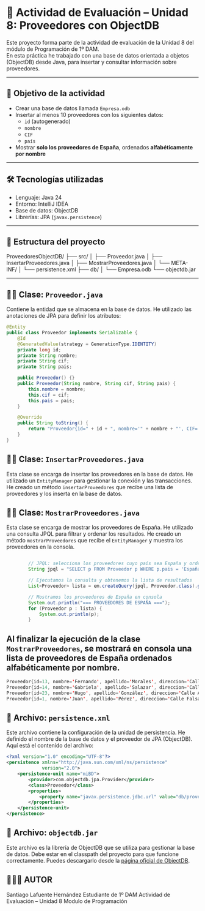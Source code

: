 # 🧾 Actividad de Evaluación – Unidad 8: Proveedores con ObjectDB

Este proyecto forma parte de la actividad de evaluación de la Unidad 8 del módulo de Programación de 1º DAM.  
En esta práctica he trabajado con una base de datos orientada a objetos (ObjectDB) desde Java, para insertar y consultar información sobre proveedores.

---

## 🎯 Objetivo de la actividad

- Crear una base de datos llamada `Empresa.odb`
- Insertar al menos 10 proveedores con los siguientes datos:
    - `id` (autogenerado)
    - `nombre`
    - `CIF`
    - `país`
- Mostrar **solo los proveedores de España**, ordenados **alfabéticamente por nombre**

---

## 🛠️ Tecnologías utilizadas

- Lenguaje: Java 24
- Entorno: IntelliJ IDEA
- Base de datos: ObjectDB
- Librerías: JPA (`javax.persistence`)

---

## 📁 Estructura del proyecto
ProveedoresObjectDB/
├── src/
│ ├── Proveedor.java
│ ├── InsertarProveedores.java
│ ├── MostrarProveedores.java
│ └── META-INF/
│ └── persistence.xml
├── db/
│ └── Empresa.odb
└── objectdb.jar

---

## 👨‍💻 Clase: `Proveedor.java`

Contiene la entidad que se almacena en la base de datos. He utilizado las anotaciones de JPA para definir los atributos:

```java
@Entity
public class Proveedor implements Serializable {
    @Id
    @GeneratedValue(strategy = GenerationType.IDENTITY)
    private long id;
    private String nombre;
    private String cif;
    private String pais;

    public Proveedor() {}
    public Proveedor(String nombre, String cif, String pais) {
        this.nombre = nombre;
        this.cif = cif;
        this.pais = pais;
    }

    @Override
    public String toString() {
        return "Proveedor{id=" + id + ", nombre='" + nombre + "', CIF='" + cif + "', país='" + pais + "'}";
    }
}
```
## 👨‍💻 Clase: `InsertarProveedores.java`
Esta clase se encarga de insertar los proveedores en la base de datos. He utilizado un `EntityManager` para gestionar la conexión y las transacciones. He creado un método `insertarProveedores` que recibe una lista de proveedores y los inserta en la base de datos.

## 👨‍💻 Clase: `MostrarProveedores.java`
Esta clase se encarga de mostrar los proveedores de España. He utilizado una consulta JPQL para filtrar y ordenar los resultados. He creado un método `mostrarProveedores` que recibe el `EntityManager` y muestra los proveedores en la consola.

```java

        // JPQL: selecciona los proveedores cuyo país sea España y ordena por nombre ascendente
        String jpql = "SELECT p FROM Proveedor p WHERE p.pais = 'España' ORDER BY p.nombre ASC";

        // Ejecutamos la consulta y obtenemos la lista de resultados
        List<Proveedor> lista = em.createQuery(jpql, Proveedor.class).getResultList();

        // Mostramos los proveedores de España en consola
        System.out.println("=== PROVEEDORES DE ESPAÑA ===");
        for (Proveedor p : lista) {
            System.out.println(p);
        }
```
## Al finalizar la ejecución de la clase `MostrarProveedores`, se mostrará en consola una lista de proveedores de España ordenados alfabéticamente por nombre.
```java
Proveedor{id=13, nombre='Fernando', apellido='Morales', direccion='Calle Viento 1010', telefono='951753486', cif='M23456789', pais='España'}
Proveedor{id=14, nombre='Gabriela', apellido='Salazar', direccion='Calle Luz 1111', telefono='357159486', cif='N34567890', pais='España'}
Proveedor{id=23, nombre='Hugo', apellido='González', direccion='Calle Águila 2020', telefono='159753486', cif='W23456789', pais='España'}
Proveedor{id=1, nombre='Juan', apellido='Pérez', direccion='Calle Falsa 123', telefono='123456789', cif='A12345678', pais='España'}
```
## 📁 Archivo: `persistence.xml`
Este archivo contiene la configuración de la unidad de persistencia. He definido el nombre de la base de datos y el proveedor de JPA (ObjectDB). Aquí está el contenido del archivo:

```xml
<?xml version="1.0" encoding="UTF-8"?>
<persistence xmlns="http://java.sun.com/xml/ns/persistence"
             version="2.0">
    <persistence-unit name="miBD">
        <provider>com.objectdb.jpa.Provider</provider>
        <class>Proveedor</class>
        <properties>
            <property name="javax.persistence.jdbc.url" value="db/proveedores.odb"/>
        </properties>
    </persistence-unit>
</persistence>
```
## 📁 Archivo: `objectdb.jar`
Este archivo es la librería de ObjectDB que se utiliza para gestionar la base de datos. Debe estar en el classpath del proyecto para que funcione correctamente. Puedes descargarlo desde la [página oficial de ObjectDB](https://www.objectdb.com/download).

## 🧑🏻‍🎓 AUTOR
Santiago Lafuente Hernández
Estudiante de 1º DAM
Actividad de Evaluación – Unidad 8 Modulo de Programación


